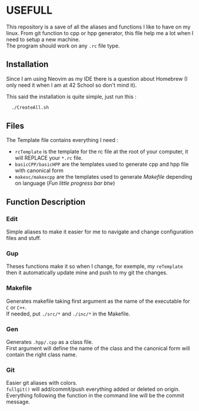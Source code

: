 
# USEFULL 

This repository is a save of all the aliases and functions I like to have on my linux. From git function to cpp or hpp generator, this file help me a lot when I need to setup a new machine.\
The program should work on any `.rc` file type.
## Installation

Since I am using Neovim as my IDE there is a question about Homebrew (I only need it when I am at 42 School so don't mind it).

This said the installation is quite simple, just run this :

```bash
  ./CreateAll.sh
```
    
## Files

The Template file contains everything I need :

- `rcTemplate` is the template for the rc file at the root of your computer, it will REPLACE your `*.rc` file.
- `basicCPP/basicHPP` are the templates used to generate cpp and hpp file with canonical form
- `makexc/makexcpp` are the templates used to generate *Makefile* depending on language (_Fun little progress bar btw_)
## Function Description
### Edit
Simple aliases to make it easier for me to navigate and change configuration files and stuff.
### Gup
Theses functions make it so when I change, for exemple, my `reTemplate` then it automatically update mine and push to my git the changes.
### Makefile
Generates makefile taking first argument as the name of the executable for `C` or `C++`.\
If needed, put `./src/*` and `./inc/*` in the Makefile.
### Gen
Generates `.hpp/.cpp` as a class file.\
First argument will define the name of the class and the canonical form will contain the right class name.
### Git
Easier git aliases with colors.\
`fullgit()` will add/commit/push everything added or deleted on origin. Everything following the function in the command line will be the commit message.
